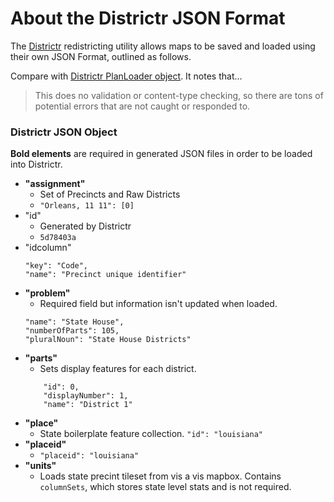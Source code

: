 # About the Districtr JSON Format

The [Districtr](http://districtr.org/) redistricting utility allows maps to be saved and loaded using their own JSON Format, outlined as follows.

Compare with [Districtr PlanLoader object](https://github.com/districtr/districtr/blob/657539de7271cf14649cd6ed999d6aee1dd12e8e/src/components/PlanUploader.js). It notes that...

> This does no validation or content-type checking, so there are tons of potential errors that are not caught or responded to.

### Districtr JSON Object

**Bold elements** are required in generated JSON files in order to be loaded into Districtr.

* **"assignment"**
	* Set of Precincts and Raw Districts
	* `"Orleans, 11 11": [0]`
* "id"
	* Generated by Districtr
	* `5d78403a`
* "idcolumn"
	```
	"key": "Code",
	"name": "Precinct unique identifier"
	```
* 	**"problem"**
	* Required field but information isn't updated when loaded. 
	```
	"name": "State House",
	"numberOfParts": 105,
	"pluralNoun": "State House Districts"
	```
*	**"parts"**
	* Sets display features for each district.
	```
		"id": 0,
		"displayNumber": 1,
		"name": "District 1"
	```
* **"place"**
	* State boilerplate feature collection.
	`"id": "louisiana"`
* **"placeid"**
	* `"placeid": "louisiana"`
* **"units"**
	* Loads state precint tileset from vis a vis mapbox. Contains `columnSets`, which stores state level stats and is not required.